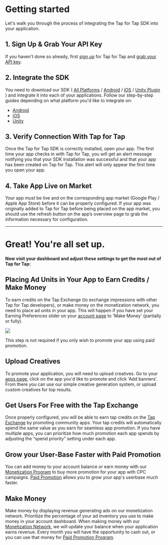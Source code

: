 # Getting started

Let's walk you through the process of integrating the Tap for Tap SDK into your application.

##  1. Sign Up & Grab Your API Key

If you haven't done so already, first [sign up](https://tapfortap.com/signup) for Tap for Tap and [grab your API key](/manage/apps/add).

##  2. Integrate the SDK

You need to download our SDK ( [All Platforms](https://github.com/tapfortap/SDK/archive/master.zip) / [Android](https://github.com/tapfortap/Android/archive/master.zip) / [iOS](https://github.com/tapfortap/iOS/archive/master.zip) / [Unity Plugin](https://github.com/tapfortap/Unity/archive/master.zip) ) and integrate it into each of your applications. Follow our step-by-step guides depending on what platform you'd like to integrate on:

- [Android](/doc/android/integration)
- [iOS](/doc/ios/integration) 
- [Unity](/doc/unity/integration)

##  3. Verify Connection With Tap for Tap

Once the Tap for Tap SDK is correctly installed, open your app. The first time your app checks in with Tap for Tap, you will get an alert message notifying you that your SDK installation was successful and that your app has been created on Tap for Tap. This alert will only appear the first time you open your app.

##  4. Take App Live on Market

Your app *must* be live and on the corresponding app market (Google Play / Apple App Store) before it can be properly configured. If your app was originally added to Tap for Tap before being placed on the app market, you should use the refresh button on the app’s overview page to grab the information necessary for configuration.


---


#  Great! You're all set up.

#### Now visit your dashboard and adjust these settings to get the most out of Tap for Tap:

##  Placing Ad Units in Your App to Earn Credits / Make Money

To earn credits on the Tap Exchange (to exchange impressions with other Tap for Tap developers), or make money on the monetization network, you need to place ad units in your app. This will happen if you have set your Earning Preferences slider on your [account page](/manage/account) to 'Make Money' (partially or fully).

![](/images/doc/slider-balance.png)

This step is not required if you only wish to promote your app using paid promotion.

##  Upload Creatives

To promote your application, you will need to upload creatives. Go to your [apps page](/manage/apps), click on the app you'd like to promote and click 'Add banners'. From there you can use our simple creative generation system, or upload custom creatives for top results.

##  Get Users For Free with the Tap Exchange 

Once properly configured, you will be able to earn tap credits on the [Tap Exchange](/doc/get-users/tap-exchange) by promoting community apps.  Your tap credits will automatically spend the same value as you earn for seamless app promotion.  If you have multiple apps, you can prioritize how much promotion each app spends by adjusting the “spend priority” setting under each app.

##  Grow your User-Base Faster with Paid Promotion 

You can add money to your account balance or earn money with our [Monetization Program](/doc/make-money/monetization-network) to buy more promotion for your app with CPC campaigns.  [Paid Promotion](/doc/get-users/paid-promotion) allows you to grow your app's userbase much faster.

##  Make Money 

Make money by displaying revenue generating ads on our monetization network. Prioritize the percentage of your ad inventory you use to make money in your account dashboard. When making money with our [Monetization Network](/doc/make-money/monetization-network), we will update your balance when your application earns revenue. Every month you will have the opportunity to cash out, or you can use that money for [Paid Promotion Program](/doc/get-users/paid-promotion).

